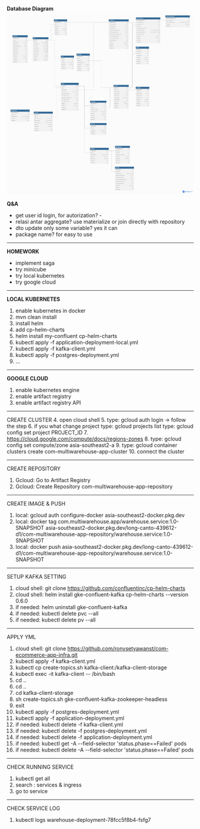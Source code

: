 **Database Diagram**
![Database Diagram](docs/images/dbd.png)

**Q&A**
- get user id login, for autorization? -
- relasi antar aggregate? use materialize or join directly with repository
- dto update only some variable? yes it can
- package name? for easy to use

---

**HOMEWORK**
- implement saga
- try minicube
- try local kubernetes
- try google cloud

---

**LOCAL KUBERNETES**
1. enable kubernetes in docker
2. mvn clean install
3. install helm
4. add cp-helm-charts
5. helm install my-confluent cp-helm-charts
6. kubectl apply -f application-deployment-local.yml
7. kubectl apply -f kafka-client.yml
8. kubectl apply -f postgres-deployment.yml
9. ...

---

**GOOGLE CLOUD**
1. enable kubernetes engine
2. enable artifact registry
3. enable artifact registry API
---
CREATE CLUSTER
4. open cloud shell
5. type: gcloud auth login -> follow the step
   6. if you what change project
      type: gcloud projects list
      type: gcloud config set project PROJECT_ID
7. https://cloud.google.com/compute/docs/regions-zones
8. type: gcloud config set compute/zone asia-southeast2-a
9. type: gcloud container clusters create com-multiwarehouse-app-cluster 
10. connect the cluster

---
CREATE REPOSITORY 
1. Gcloud: Go to Artifact Registry 
2. Gcloud: Create Repository com-multiwarehouse-app-repository

---
CREATE IMAGE & PUSH
1. local: gcloud auth configure-docker asia-southeast2-docker.pkg.dev 
2. local: docker tag com.multiwarehouse.app/warehouse.service:1.0-SNAPSHOT asia-southeast2-docker.pkg.dev/long-canto-439612-d1/com-multiwarehouse-app-repository/warehouse.service:1.0-SNAPSHOT 
3. local: docker push asia-southeast2-docker.pkg.dev/long-canto-439612-d1/com-multiwarehouse-app-repository/warehouse.service:1.0-SNAPSHOT

---
SETUP KAFKA SETTING
1. cloud shell: git clone https://github.com/confluentinc/cp-helm-charts
2. cloud shell: helm install gke-confluent-kafka cp-helm-charts --version 0.6.0
3. if needed: helm uninstall gke-confluent-kafka 
4. if needed: kubectl delete pvc --all 
5. if needed: kubectl delete pv --all

---
APPLY YML
1. cloud shell: git clone https://github.com/ronysetyawanst/com-ecommerce-app-infra.git
2. kubectl apply -f kafka-client.yml 
3. kubectl cp create-topics.sh kafka-client:/kafka-client-storage 
4. kubectl exec -it kafka-client -- /bin/bash 
5. cd ..
6. cd ..
7. cd kafka-client-storage 
8. sh create-topics.sh gke-confluent-kafka-zookeeper-headless 
9. exit 
10. kubectl apply -f postgres-deployment.yml 
11. kubectl apply -f application-deployment.yml 
12. if needed: kubectl delete -f kafka-client.yml 
13. if needed: kubectl delete -f postgres-deployment.yml 
14. if needed: kubectl delete -f application-deployment.yml
15. if needed: kubectl get -A --field-selector 'status.phase==Failed' pods 
16. if needed: kubectl delete -A --field-selector 'status.phase==Failed' pods

---
CHECK RUNNING SERVICE
1. kubectl get all 
2. search : services & ingress
3. go to service

---
CHECK SERVICE LOG
1. kubectl logs warehouse-deployment-78fcc5f8b4-fsfg7

